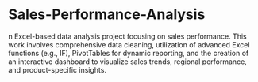 # Sales-Performance-Analysis
n Excel-based data analysis project focusing on sales performance. This work involves comprehensive data cleaning, utilization of advanced Excel functions (e.g., IF), PivotTables for dynamic reporting, and the creation of an interactive dashboard to visualize sales trends, regional performance, and product-specific insights.
